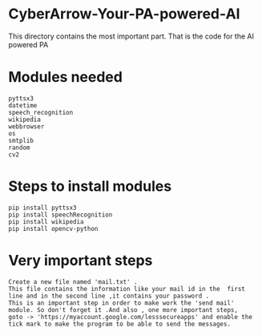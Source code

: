 # CyberArrow-Your-PA-powered-AI  
This directory contains the most important part. That is the code for the AI powered PA
# Modules needed 
    pyttsx3 
    datetime
    speech_recognition  
    wikipedia
    webbrowser   
    os
    smtplib
    random 
    cv2  
# Steps to install modules

    pip install pyttsx3 
    pip install speechRecognition
    pip install wikipedia
    pip install opencv-python
# Very important steps
    Create a new file named 'mail.txt' . 
    This file contains the information like your mail id in the  first line and in the second line ,it contains your password .
    This is an important step in order to make work the 'send mail' module. So don't forget it .And also , one more important steps, 
    goto -> 'https://myaccount.google.com/lesssecureapps' and enable the tick mark to make the program to be able to send the messages.
 
  

